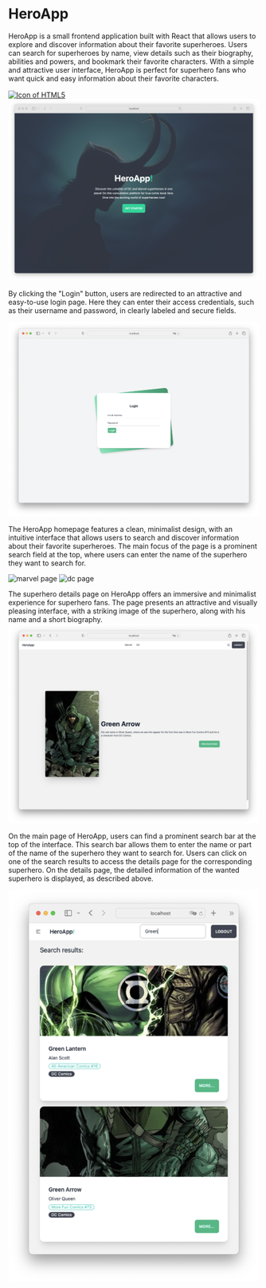 # HeroApp

HeroApp is a small frontend application built with React that allows users to explore and discover information about their favorite superheroes. Users can search for superheroes by name, view details such as their biography, abilities and powers, and bookmark their favorite characters. With a simple and attractive user interface, HeroApp is perfect for superhero fans who want quick and easy information about their favorite characters.


<a title="LanguagesUsed" target="_blank" href="#">
<img align="center" alt="Icon of HTML5" src="https://skillicons.dev/icons?i=react,js&theme=light">
</a>


<img src=".img/home_page.png" alt="home page">

By clicking the "Login" button, users are redirected to an attractive and easy-to-use login page. Here they can enter their access credentials, such as their username and password, in clearly labeled and secure fields.

<img src=".img/auth_page.png" alt="auth page">

The HeroApp homepage features a clean, minimalist design, with an intuitive interface that allows users to search and discover information about their favorite superheroes. The main focus of the page is a prominent search field at the top, where users can enter the name of the superhero they want to search for.

<img src=".img/marvel_page.png" alt="marvel page">

<img src=".img/dc_page.png" alt="dc page">

The superhero details page on HeroApp offers an immersive and minimalist experience for superhero fans. The page presents an attractive and visually pleasing interface, with a striking image of the superhero, along with his name and a short biography.
<img src=".img/hero_page.png" alt="hero page">

On the main page of HeroApp, users can find a prominent search bar at the top of the interface. This search bar allows them to enter the name or part of the name of the superhero they want to search for.
Users can click on one of the search results to access the details page for the corresponding superhero. On the details page, the detailed information of the wanted superhero is displayed, as described above.

<img src=".img/search_nav.png" alt="search nav">
